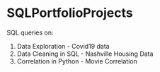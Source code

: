 # SQLPortfolioProjects

SQL queries on:

1. Data Exploration - Covid19 data
2. Data Cleaning in SQL - Nashville Housing Data
3. Correlation in Python - Movie Correlation
